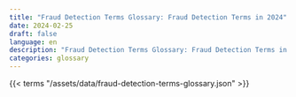 ```yaml
---
title: "Fraud Detection Terms Glossary: Fraud Detection Terms in 2024"  
date: 2024-02-25
draft: false
language: en
description: "Fraud Detection Terms Glossary: Fraud Detection Terms in 2024 | Fraud Detection Terms Glossary"
categories: glossary
---
```


{{< terms "/assets/data/fraud-detection-terms-glossary.json" >}}